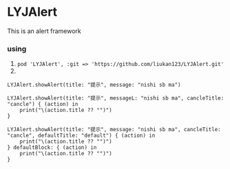 # LYJAlert
This is an alert framework

### using

1. `pod 'LYJAlert', :git => 'https://github.com/liukan123/LYJAlert.git'`
2. 
```
LYJAlert.showAlert(title: "提示", message: "nishi sb ma")
        
LYJAlert.showAlert(title: "提示", messageL: "nishi sb ma", cancleTitle: "cancle") { (action) in
    print("\(action.title ?? "")")
}

LYJAlert.showAlert(title: "提示", message: "nishi sb ma", cancleTitle: "cancle", defaultTitle: "default") { (action) in
    print("\(action.title ?? "")")
} defaultBlock: { (action) in
    print("\(action.title ?? "")")
}
```

